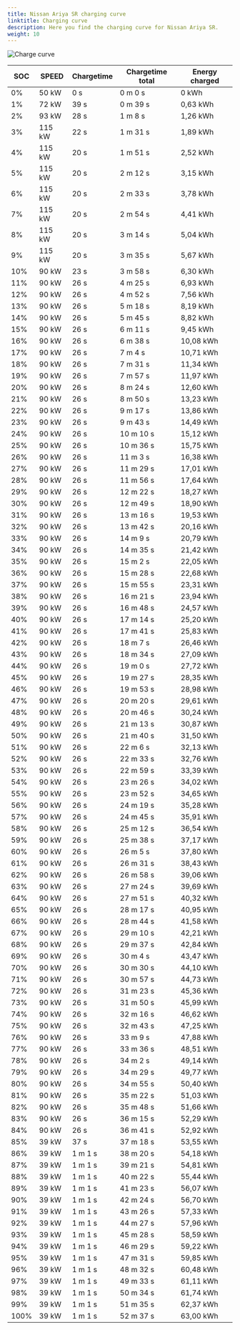 ```yaml
---
title: Nissan Ariya SR charging curve
linktitle: Charging curve
description: Here you find the charging curve for Nissan Ariya SR. 
weight: 10
---
```

<!-- markdownlint-disable MD033 -->
![Charge curve](../chargingcurve.svg  "Charging curve")




|SOC | SPEED|Chargetime | Chargetime total | Energy charged |
|-----|-----|-----|-----|-----|
|0%|50 kW|  0 s|  0 m 0 s |0 kWh |
|1%|72 kW|  39 s|  0 m 39 s |0,63 kWh |
|2%|93 kW|  28 s|  1 m 8 s |1,26 kWh |
|3%|115 kW|  22 s|  1 m 31 s |1,89 kWh |
|4%|115 kW|  20 s|  1 m 51 s |2,52 kWh |
|5%|115 kW|  20 s|  2 m 12 s |3,15 kWh |
|6%|115 kW|  20 s|  2 m 33 s |3,78 kWh |
|7%|115 kW|  20 s|  2 m 54 s |4,41 kWh |
|8%|115 kW|  20 s|  3 m 14 s |5,04 kWh |
|9%|115 kW|  20 s|  3 m 35 s |5,67 kWh |
|10%|90 kW|  23 s|  3 m 58 s |6,30 kWh |
|11%|90 kW|  26 s|  4 m 25 s |6,93 kWh |
|12%|90 kW|  26 s|  4 m 52 s |7,56 kWh |
|13%|90 kW|  26 s|  5 m 18 s |8,19 kWh |
|14%|90 kW|  26 s|  5 m 45 s |8,82 kWh |
|15%|90 kW|  26 s|  6 m 11 s |9,45 kWh |
|16%|90 kW|  26 s|  6 m 38 s |10,08 kWh |
|17%|90 kW|  26 s|  7 m 4 s |10,71 kWh |
|18%|90 kW|  26 s|  7 m 31 s |11,34 kWh |
|19%|90 kW|  26 s|  7 m 57 s |11,97 kWh |
|20%|90 kW|  26 s|  8 m 24 s |12,60 kWh |
|21%|90 kW|  26 s|  8 m 50 s |13,23 kWh |
|22%|90 kW|  26 s|  9 m 17 s |13,86 kWh |
|23%|90 kW|  26 s|  9 m 43 s |14,49 kWh |
|24%|90 kW|  26 s|  10 m 10 s |15,12 kWh |
|25%|90 kW|  26 s|  10 m 36 s |15,75 kWh |
|26%|90 kW|  26 s|  11 m 3 s |16,38 kWh |
|27%|90 kW|  26 s|  11 m 29 s |17,01 kWh |
|28%|90 kW|  26 s|  11 m 56 s |17,64 kWh |
|29%|90 kW|  26 s|  12 m 22 s |18,27 kWh |
|30%|90 kW|  26 s|  12 m 49 s |18,90 kWh |
|31%|90 kW|  26 s|  13 m 16 s |19,53 kWh |
|32%|90 kW|  26 s|  13 m 42 s |20,16 kWh |
|33%|90 kW|  26 s|  14 m 9 s |20,79 kWh |
|34%|90 kW|  26 s|  14 m 35 s |21,42 kWh |
|35%|90 kW|  26 s|  15 m 2 s |22,05 kWh |
|36%|90 kW|  26 s|  15 m 28 s |22,68 kWh |
|37%|90 kW|  26 s|  15 m 55 s |23,31 kWh |
|38%|90 kW|  26 s|  16 m 21 s |23,94 kWh |
|39%|90 kW|  26 s|  16 m 48 s |24,57 kWh |
|40%|90 kW|  26 s|  17 m 14 s |25,20 kWh |
|41%|90 kW|  26 s|  17 m 41 s |25,83 kWh |
|42%|90 kW|  26 s|  18 m 7 s |26,46 kWh |
|43%|90 kW|  26 s|  18 m 34 s |27,09 kWh |
|44%|90 kW|  26 s|  19 m 0 s |27,72 kWh |
|45%|90 kW|  26 s|  19 m 27 s |28,35 kWh |
|46%|90 kW|  26 s|  19 m 53 s |28,98 kWh |
|47%|90 kW|  26 s|  20 m 20 s |29,61 kWh |
|48%|90 kW|  26 s|  20 m 46 s |30,24 kWh |
|49%|90 kW|  26 s|  21 m 13 s |30,87 kWh |
|50%|90 kW|  26 s|  21 m 40 s |31,50 kWh |
|51%|90 kW|  26 s|  22 m 6 s |32,13 kWh |
|52%|90 kW|  26 s|  22 m 33 s |32,76 kWh |
|53%|90 kW|  26 s|  22 m 59 s |33,39 kWh |
|54%|90 kW|  26 s|  23 m 26 s |34,02 kWh |
|55%|90 kW|  26 s|  23 m 52 s |34,65 kWh |
|56%|90 kW|  26 s|  24 m 19 s |35,28 kWh |
|57%|90 kW|  26 s|  24 m 45 s |35,91 kWh |
|58%|90 kW|  26 s|  25 m 12 s |36,54 kWh |
|59%|90 kW|  26 s|  25 m 38 s |37,17 kWh |
|60%|90 kW|  26 s|  26 m 5 s |37,80 kWh |
|61%|90 kW|  26 s|  26 m 31 s |38,43 kWh |
|62%|90 kW|  26 s|  26 m 58 s |39,06 kWh |
|63%|90 kW|  26 s|  27 m 24 s |39,69 kWh |
|64%|90 kW|  26 s|  27 m 51 s |40,32 kWh |
|65%|90 kW|  26 s|  28 m 17 s |40,95 kWh |
|66%|90 kW|  26 s|  28 m 44 s |41,58 kWh |
|67%|90 kW|  26 s|  29 m 10 s |42,21 kWh |
|68%|90 kW|  26 s|  29 m 37 s |42,84 kWh |
|69%|90 kW|  26 s|  30 m 4 s |43,47 kWh |
|70%|90 kW|  26 s|  30 m 30 s |44,10 kWh |
|71%|90 kW|  26 s|  30 m 57 s |44,73 kWh |
|72%|90 kW|  26 s|  31 m 23 s |45,36 kWh |
|73%|90 kW|  26 s|  31 m 50 s |45,99 kWh |
|74%|90 kW|  26 s|  32 m 16 s |46,62 kWh |
|75%|90 kW|  26 s|  32 m 43 s |47,25 kWh |
|76%|90 kW|  26 s|  33 m 9 s |47,88 kWh |
|77%|90 kW|  26 s|  33 m 36 s |48,51 kWh |
|78%|90 kW|  26 s|  34 m 2 s |49,14 kWh |
|79%|90 kW|  26 s|  34 m 29 s |49,77 kWh |
|80%|90 kW|  26 s|  34 m 55 s |50,40 kWh |
|81%|90 kW|  26 s|  35 m 22 s |51,03 kWh |
|82%|90 kW|  26 s|  35 m 48 s |51,66 kWh |
|83%|90 kW|  26 s|  36 m 15 s |52,29 kWh |
|84%|90 kW|  26 s|  36 m 41 s |52,92 kWh |
|85%|39 kW|  37 s|  37 m 18 s |53,55 kWh |
|86%|39 kW| 1 m 1 s|  38 m 20 s |54,18 kWh |
|87%|39 kW| 1 m 1 s|  39 m 21 s |54,81 kWh |
|88%|39 kW| 1 m 1 s|  40 m 22 s |55,44 kWh |
|89%|39 kW| 1 m 1 s|  41 m 23 s |56,07 kWh |
|90%|39 kW| 1 m 1 s|  42 m 24 s |56,70 kWh |
|91%|39 kW| 1 m 1 s|  43 m 26 s |57,33 kWh |
|92%|39 kW| 1 m 1 s|  44 m 27 s |57,96 kWh |
|93%|39 kW| 1 m 1 s|  45 m 28 s |58,59 kWh |
|94%|39 kW| 1 m 1 s|  46 m 29 s |59,22 kWh |
|95%|39 kW| 1 m 1 s|  47 m 31 s |59,85 kWh |
|96%|39 kW| 1 m 1 s|  48 m 32 s |60,48 kWh |
|97%|39 kW| 1 m 1 s|  49 m 33 s |61,11 kWh |
|98%|39 kW| 1 m 1 s|  50 m 34 s |61,74 kWh |
|99%|39 kW| 1 m 1 s|  51 m 35 s |62,37 kWh |
|100%|39 kW| 1 m 1 s|  52 m 37 s |63,00 kWh |
